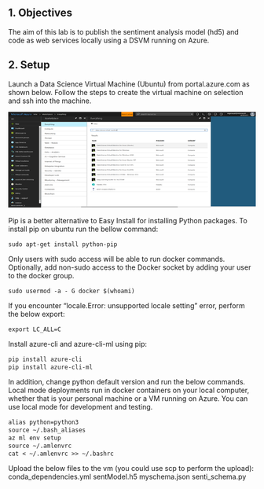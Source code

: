 ## 1. Objectives

The aim of this lab is to publish the sentiment analysis model (hd5) and code as web services locally using a DSVM running on Azure.

## 2. Setup

Launch a Data Science Virtual Machine (Ubuntu) from portal.azure.com as shown below. Follow the steps to create the virtual machine on selection and ssh into the machine.

![DataScienceVirtualMachine](https://github.com/SRIVIDYAMEDURI/Deep-Learning/blob/master/Images/DataScienceVirtualMachine.png)

Pip is a better alternative to Easy Install for installing Python packages. To install pip on ubuntu run the bellow command:
```
sudo apt-get install python-pip
```
Only users with sudo access will be able to run docker commands. Optionally, add non-sudo access to the Docker socket by adding your user to the docker group.

```
sudo usermod -a - G docker $(whoami)
```

If you encounter “locale.Error: unsupported locale setting” error, perform the below export:

```
export LC_ALL=C
```

Install azure-cli and azure-cli-ml using pip:

```
pip install azure-cli
pip install azure-cli-ml
```

In addition, change python default version and run the below commands. Local mode deployments run in docker containers on your local computer, whether that is your personal machine or a VM running on Azure. You can use local mode for development and testing. 

```
alias python=python3
source ~/.bash_aliases
az ml env setup
source ~/.amlenvrc
cat < ~/.amlenvrc >> ~/.bashrc
```
Upload the below files to the vm (you could use scp to perform the upload):
conda_dependencies.yml
sentModel.h5
myschema.json
senti_schema.py
